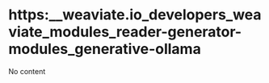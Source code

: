 # https:__weaviate.io_developers_weaviate_modules_reader-generator-modules_generative-ollama
No content